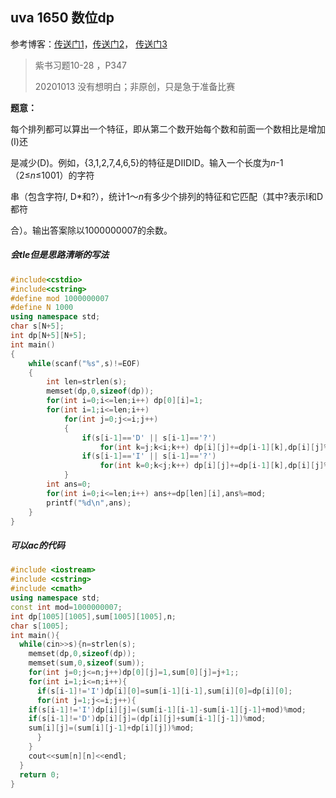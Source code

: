 ## uva 1650 数位dp

参考博客：[传送门1](https://blog.csdn.net/zju2016/article/details/78571087?ops_request_misc=%257B%2522request%255Fid%2522%253A%2522160254600019724848301777%2522%252C%2522scm%2522%253A%252220140713.130102334..%2522%257D&request_id=160254600019724848301777&biz_id=0&utm_medium=distribute.pc_search_result.none-task-blog-2~all~first_rank_ecpm_v3~pc_rank_v2-3-78571087.first_rank_ecpm_v3_pc_rank_v2&utm_term=UVA1650&spm=1018.2118.3001.4187)，[传送门2](https://blog.csdn.net/bluebayou/article/details/103837223)， [传送门3](https://www.cnblogs.com/TheRoadToTheGold/p/7465734.html)

> 紫书习题10-28 ，P347
>
> 20201013 没有想明白；非原创，只是急于准备比赛

**题意：**

每个排列都可以算出一个特征，即从第二个数开始每个数和前面一个数相比是增加(I)还 

是减少(D)。例如，{3,1,2,7,4,6,5}的特征是DIIDID。输入一个长度为*n*-1（2≤*n*≤1001）的字符 

串（包含字符*I*, D*和?），统计1～*n*有多少个排列的特征和它匹配（其中?表示I和D都符 

合）。输出答案除以1000000007的余数。



##### 会tle但是思路清晰的写法

```c++
#include<cstdio>
#include<cstring>
#define mod 1000000007
#define N 1000
using namespace std;
char s[N+5];
int dp[N+5][N+5];
int main()
{
    while(scanf("%s",s)!=EOF)
    {
        int len=strlen(s);
        memset(dp,0,sizeof(dp));
        for(int i=0;i<=len;i++) dp[0][i]=1;
        for(int i=1;i<=len;i++)
            for(int j=0;j<=i;j++)
            {
                if(s[i-1]=='D' || s[i-1]=='?') 
                    for(int k=j;k<i;k++) dp[i][j]+=dp[i-1][k],dp[i][j]%=mod;
                if(s[i-1]=='I' || s[i-1]=='?')
                    for(int k=0;k<j;k++) dp[i][j]+=dp[i-1][k],dp[i][j]%=mod;
            }
        int ans=0;
        for(int i=0;i<=len;i++) ans+=dp[len][i],ans%=mod;
        printf("%d\n",ans);
    }
}
```

##### 可以ac的代码

```c++
#include <iostream>
#include <cstring>
#include <cmath>
using namespace std;
const int mod=1000000007;
int dp[1005][1005],sum[1005][1005],n;
char s[1005];
int main(){
  while(cin>>s){n=strlen(s);
    memset(dp,0,sizeof(dp));
    memset(sum,0,sizeof(sum));
    for(int j=0;j<=n;j++)dp[0][j]=1,sum[0][j]=j+1;;
    for(int i=1;i<=n;i++){
      if(s[i-1]!='I')dp[i][0]=sum[i-1][i-1],sum[i][0]=dp[i][0];
      for(int j=1;j<=i;j++){
	if(s[i-1]!='I')dp[i][j]=(sum[i-1][i-1]-sum[i-1][j-1]+mod)%mod;
	if(s[i-1]!='D')dp[i][j]=(dp[i][j]+sum[i-1][j-1])%mod;
	sum[i][j]=(sum[i][j-1]+dp[i][j])%mod;
      }
    }
    cout<<sum[n][n]<<endl;
  }
  return 0;
}

```

